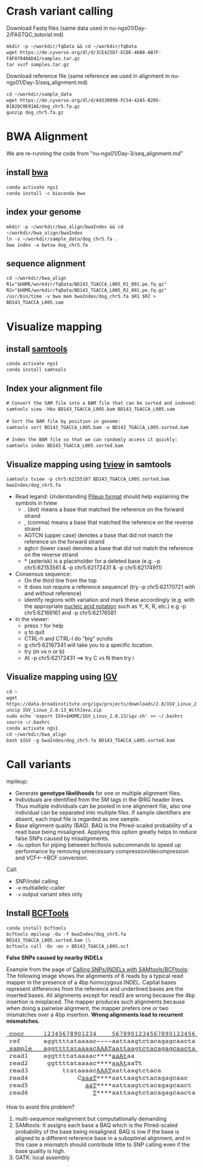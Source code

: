 Crash variant calling
=====================

Download Fastq files (same data used in nu-ngs01/Day-2/FASTQC_tutorial.md)
```
mkdir -p ~/workdir/fqData && cd ~/workdir/fqData
wget https://de.cyverse.org/dl/d/3CE425D7-ECDE-46B8-AB7F-FAF07048AD42/samples.tar.gz
tar xvzf samples.tar.gz
```


Download reference file (same reference we used in alignment in nu-ngs01/Day-3/seq_alignment.md)
```
cd ~/workdir/sample_data
wget https://de.cyverse.org/dl/d/A9330898-FC54-42A5-B205-B1B2DC0E91AE/dog_chr5.fa.gz
gunzip dog_chr5.fa.gz
```



BWA Alignment 
=============

We are re-running the code from "nu-ngs01/Day-3/seq_alignment.md"

## install [bwa](http://bio-bwa.sourceforge.net/bwa.shtml)
```
conda activate ngs1
conda install -c bioconda bwa 
```

## index your genome

```
mkdir -p ~/workdir/bwa_align/bwaIndex && cd ~/workdir/bwa_align/bwaIndex
ln -s ~/workdir/sample_data/dog_chr5.fa .
bwa index -a bwtsw dog_chr5.fa
```

## sequence alignment

```
cd ~/workdir/bwa_align
R1="$HOME/workdir/fqData/BD143_TGACCA_L005_R1_001.pe.fq.gz"
R2="$HOME/workdir/fqData/BD143_TGACCA_L005_R2_001.pe.fq.gz"
/usr/bin/time -v bwa mem bwaIndex/dog_chr5.fa $R1 $R2 > BD143_TGACCA_L005.sam
```


Visualize mapping
=================

## install [samtools](http://www.htslib.org/doc/samtools.html)
```
conda activate ngs1
conda install samtools
```

## Index your alignment file
```
# Convert the SAM file into a BAM file that can be sorted and indexed:
samtools view -hbo BD143_TGACCA_L005.bam BD143_TGACCA_L005.sam

# Sort the BAM file by position in genome:
samtools sort BD143_TGACCA_L005.bam -o BD143_TGACCA_L005.sorted.bam

# Index the BAM file so that we can randomly access it quickly:
samtools index BD143_TGACCA_L005.sorted.bam
```

## Visualize mapping using [tview](http://samtools.sourceforge.net/tview.shtml) in samtools
```
samtools tview -p chr5:62155107 BD143_TGACCA_L005.sorted.bam bwaIndex/dog_chr5.fa
```
- Read legand: Understanding [Pileup format](https://en.wikipedia.org/wiki/Pileup_format) should help explaining the symbols in tview
    * . (dot) means a base that matched the reference on the forward strand
    * , (comma) means a base that matched the reference on the reverse strand
    * AGTCN (upper case) denotes a base that did not match the reference on the forward strand
    * agtcn (lower case) denotes a base that did not match the reference on the reverse strand
    *  \* (asterisk) is a placeholder for a deleted base (e.g. -p chr5:62153561 & -p chr5:62172431 & -p chr5:62174911)
- Consensus sequence:
    * On the third line from the top
    * It does not require a reference sequence! (try -p chr5:62170721 with and without reference)
    * identify regions with variation and mark these accordingly (e.g. with the appropriate [nucleic acid notation](https://en.wikipedia.org/wiki/Nucleic_acid_notation) such as Y, K, R, etc.) e.g  -p chr5:62169161  and -p chr5:62176581
- In the viewer: 
    * press `?` for help
    * `q` to quit
    * CTRL-h and CTRL-l do “big” scrolls
    * g chr5:62167341 will take you to a specific location. 
    * try (m vs n or b) 
    * At -p chr5:62172431 ==> try C vs N then try i 


## Visualize mapping using [IGV](https://bioinformatics-ca.github.io/resources/IGV_Tutorial.pdf)

```
cd ~
wget https://data.broadinstitute.org/igv/projects/downloads/2.8/IGV_Linux_2.8.13_WithJava.zip
unzip IGV_Linux_2.8.13_WithJava.zip
sudo echo 'export IGV=$HOME/IGV_Linux_2.8.13/igv.sh' >> ~/.bashrc
source ~/.bashrc
conda activate ngs1
cd ~/workdir/bwa_align
bash $IGV -g bwaIndex/dog_chr5.fa BD143_TGACCA_L005.sorted.bam
```

Call variants
=============

mpileup: 
- Generate **genotype likelihoods** for one or multiple alignment files. 
- Individuals are identified from the SM tags in the @RG header lines. Thus multiple individuals can be pooled in one alignment file, also one individual can be separated into multiple files. If sample identifiers are absent, each input file is regarded as one sample.
- Base alignment quality (BAQ). BAQ is the Phred-scaled probability of a read base being misaligned. Applying this option greatly helps to reduce false SNPs caused by misalignments.
- `-Ou` option for piping between bcftools subcommands to speed up performance by removing unnecessary compression/decompression and VCF←→BCF conversion.

Call: 
- SNP/indel calling 
- `-m` multiallelic-caller
- `-v` output variant sites only

## Install [BCFTools](http://www.htslib.org/doc/bcftools.html)
```
conda install bcftools
bcftools mpileup -Ou -f bwaIndex/dog_chr5.fa BD143_TGACCA_L005.sorted.bam |\
bcftools call -Ov -mv > BD143_TGACCA_L005.vcf
```


**False SNPs caused by nearby INDELs**

Example from the page of [Calling SNPs/INDELs with SAMtools/BCFtools](http://samtools.sourceforge.net/mpileup.shtml): The following image shows the alignments of 6 reads by a typical read mapper in the presence of a 4bp homozygous INDEL. Capital bases represent differences from the reference and underlined bases are the inserted bases. All alignments except for read3 are wrong because the 4bp insertion is misplaced. The mapper produces such alignments because when doing a pairwise alignment, the mapper prefers one or two mismatches over a 4bp insertion. **Wrong alignments lead to recurrent mismatches.**


   ![alt text](BAQ.png)
   
   
 How to avoid this problem?
 
 1. multi-sequence realignment but computationally demanding
 2. SAMtools: It assigns each base a BAQ which is the Phred-scaled probability of the base being misaligned. BAQ is low if the base is aligned to a different reference base in a suboptimal alignment, and in this case a mismatch should contribute little to SNP calling even if the base quality is high. 
 3. GATK: local assembly
